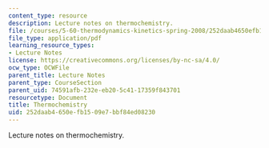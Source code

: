```yaml
---
content_type: resource
description: Lecture notes on thermochemistry.
file: /courses/5-60-thermodynamics-kinetics-spring-2008/252daab4650efb1509e7bbf84ed08230_5_60_lecture6.pdf
file_type: application/pdf
learning_resource_types:
- Lecture Notes
license: https://creativecommons.org/licenses/by-nc-sa/4.0/
ocw_type: OCWFile
parent_title: Lecture Notes
parent_type: CourseSection
parent_uid: 74591afb-232e-eb20-5c41-17359f843701
resourcetype: Document
title: Thermochemistry
uid: 252daab4-650e-fb15-09e7-bbf84ed08230
---
```

Lecture notes on thermochemistry.